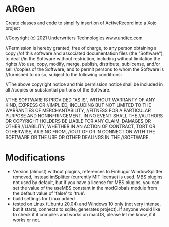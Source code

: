 # ARGen
Create classes and code to simplify insertion of ActiveRecord into a Xojo project


//Copyright (c) 2021 Underwriters Technologies   www.undtec.com

//Permission is hereby granted, free of charge, to any person obtaining a copy
//of this software and associated documentation files (the "Software"), to deal
//in the Software without restriction, including without limitation the rights
//to use, copy, modify, merge, publish, distribute, sublicense, and/or sell
//copies of the Software, and to permit persons to whom the Software is
//furnished to do so, subject to the following conditions:

//The above copyright notice and this permission notice shall be included in all
//copies or substantial portions of the Software.

//THE SOFTWARE IS PROVIDED "AS IS", WITHOUT WARRANTY OF ANY KIND, EXPRESS OR
//IMPLIED, INCLUDING BUT NOT LIMITED TO THE WARRANTIES OF MERCHANTABILITY,
//FITNESS FOR A PARTICULAR PURPOSE AND NONINFRINGEMENT. IN NO EVENT SHALL THE
//AUTHORS OR COPYRIGHT HOLDERS BE LIABLE FOR ANY CLAIM, DAMAGES OR OTHER
//LIABILITY, WHETHER IN AN ACTION OF CONTRACT, TORT OR OTHERWISE, ARISING FROM,
//OUT OF OR IN CONNECTION WITH THE SOFTWARE OR THE USE OR OTHER DEALINGS IN THE
//SOFTWARE.

# Modifications

- Version (almost) without plugins, references to Einhugur WindowSplitter removed, instead [imSplitter](https://github.com/oleman108/imSplitter) (currently MIT license) is used. 
MBS plugins not used by default, but if you have a license for MBS plugins, you can set the value of the useMBS constant 
in the modGlobals module from the default value of 'false' to 'true'.
- build settings for Linux added
- tested on Linux (Ubuntu 20.04) and Windows 10 only (not very intense, but it starts, 
  connects to sqlite, generates project). 
If anyone would like to check if it compiles and works on macOS, please let me know, if it works or not.
